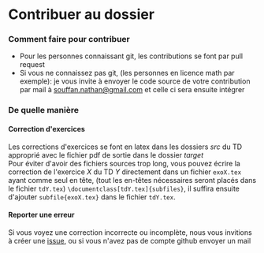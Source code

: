 # Contribuer au dossier

### Comment faire pour contribuer
- Pour les personnes connaissant git, les contributions se font par pull request
-  Si vous ne connaissez pas git, (les personnes en licence math par exemple):
je vous invite à envoyer le code source de votre contribution par mail à souffan.nathan@gmail.com et celle ci sera ensuite intégrer

### De quelle manière

#### Correction d'exercices
Les corrections d'exercices se font en latex dans les dossiers *src* du TD approprié avec le fichier pdf de sortie dans le dossier *target* \
Pour éviter d'avoir des fichiers sources trop long, vous pouvez écrire la correction de l'exercice *X* du TD *Y*  directement dans un fichier `exoX.tex` ayant comme seul en tête, (tout les en-têtes nécessaires seront placés dans le fichier `tdY.tex`) `\documentclass[tdY.tex]{subfiles}`, il suffira ensuite d'ajouter `subfile{exoX.tex}` dans le fichier `tdY.tex`.

#### Reporter une erreur
Si vous voyez une correction incorrecte ou incomplète, nous vous invitions à créer une [issue](https://github.com/nsouff/DL-maths-info/issues), ou si vous n'avez pas de compte github envoyer un mail
